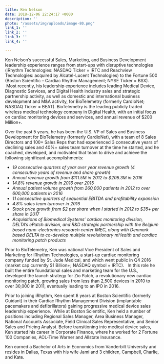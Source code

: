 ```yaml
---
title: Ken Nelson
date: 2018-12-06 22:24:17 +0000
description: ''
photo: "/assets/img/uploads/image-80.png"
link_1: ''
link_2: ''
link_3: ''
link_4: ''

---
```

Ken Nelson’s successful Sales, Marketing, and Business Development leadership experience ranges from start-ups with disruptive technologies (iRhythm Technologies: NASDAQ Ticker = IRTC and Reachview Technologies: acquired by Alcatel-Lucent Technologies) to the Fortune 500 (Boston Scientific – Cardiac Rhythm Management; NYSE Ticker = BSX).  Most recently, his leadership experience includes leading Medical Device, Diagnostic Services, and Digital Health industry sales and strategic partnership activity, as well as domestic and international business development and M&A activity, for BioTelemetry (formerly CardioNet; NASDAQ Ticker = BEAT).  BioTelemetry is the leading publicly traded wireless medical technology company in Digital Health, with an initial focus on cardiac monitoring devices and services, and annual revenue of $200 Million+.

 

Over the past 5 years, he has been the U.S. VP of Sales and Business Development for BioTelemetry (formerly CardioNet), with a team of 8 Sales Directors and 100+ Sales Reps that had experienced 3 consecutive years of declining sales and 40%+ sales team turnover at the time he started, and he coached, developed, and motivated that team to drive and achieve the following significant accomplishments:

 

* _19 consecutive quarters of year over year revenue growth (4 consecutive years of revenue and share growth)_ 
* _Annual revenue growth from $111.5M in 2012 to $208.3M in 2016_
* _14.8% revenue growth in 2016 over 2015_
* _Annual patient volume growth from 260,000 patients in 2012 to over 600,000 patients in 2016_
* _11 consecutive quarters of sequential EBITDA and profitability expansion_ 
* _4.8% sales team turnover in 2016_
* _Stock price growth from $2 per share when I started in 2012 to $35+ per share in 2017_
* _Acquisitions of Biomedical Systems’ cardiac monitoring division, DELTA’s ePatch division, and R&D strategic partnership with the Belgium based nano-electronics research center IMEC, along with Denmark based DELTA to co-develop multiple revolutionary mHealth and cardiac monitoring patch products_

 

Prior to BioTelemetry, Ken was national Vice President of Sales and Marketing for iRhythm Technologies, a start-up cardiac monitoring company funded by St. Jude Medical, and which went public in Q4 2016 (market cap currently $1 Billion+; NASDAQ symbol = IRTC).   In this role he built the entire foundational sales and marketing team for the U.S., developed the launch strategy for Zio Patch, a revolutionary new cardiac monitoring patch, growing sales from less than 2,500 devices in 2010 to over 30,000 in 2011, eventually leading to an IPO in 2016.   

 

Prior to joining iRhythm, Ken spent 8 years at Boston Scientific (formerly Guidant) in their Cardiac Rhythm Management Division (implantable pacemakers and defibrillators) gaining progressive medical device sales leadership experience.  While at Boston Scientific, Ken held a number of positions including Regional Sales Manager, Area Business Manager, National Accounts Associate, Field Clinical Sales Representative, and Senior Sales and Pricing Analyst.   Before transitioning into medical device sales, Ken started his career in Corporate Finance, where he worked for 2 Fortune 100 Companies, AOL-Time Warner and Allstate Insurance.

 

Ken earned a Bachelor of Arts in Economics from Vanderbilt University and resides in Dallas, Texas with his wife Jami and 3 children, Campbell, Charlie, and Kate.